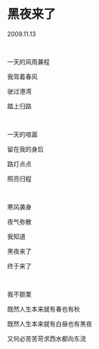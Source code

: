 # 黑夜来了

2009.11.13

&emsp;

一天的风雨兼程

我驾着春风

驶过港湾

踏上归路

&emsp;

一天的喧嚣

留在我的身后

路灯点点

照亮归程

&emsp;

寒风袭身

夜气弥散

我知道

黑夜来了

终于来了

&emsp;

我不颤栗

既然人生本来就有春也有秋

既然人生本来就有白昼也有黑夜

又何必苦苦苛求西水都向东流

